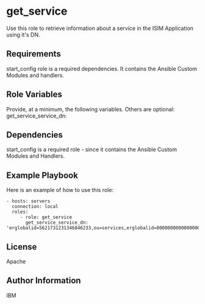 get_service
=========

Use this role to retrieve information about a service in the ISIM Application using it's DN.

Requirements
------------

start_config role is a required dependencies. It contains the Ansible Custom Modules and handlers.

Role Variables
--------------

Provide, at a minimum, the following variables. Others are optional:
get_service_service_dn:

Dependencies
------------

start_config is a required role - since it contains the Ansible Custom Modules and Handlers.

Example Playbook
----------------

Here is an example of how to use this role:

    - hosts: servers
      connection: local
      roles:
         - role: get_service
           get_service_service_dn: 'erglobalid=5621731231346846233,ou=services,erglobalid=00000000000000000000,ou=demo,dc=com'

License
-------

Apache

Author Information
------------------

IBM
